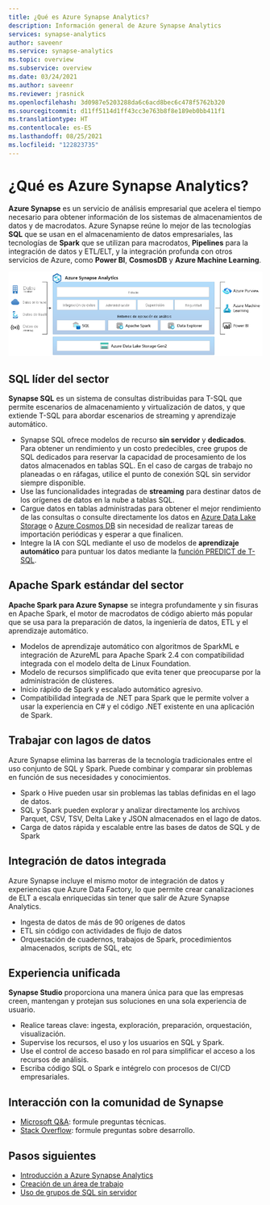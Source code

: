 ```yaml
---
title: ¿Qué es Azure Synapse Analytics?
description: Información general de Azure Synapse Analytics
services: synapse-analytics
author: saveenr
ms.service: synapse-analytics
ms.topic: overview
ms.subservice: overview
ms.date: 03/24/2021
ms.author: saveenr
ms.reviewer: jrasnick
ms.openlocfilehash: 3d0987e5203288da6c6acd8bec6c478f5762b320
ms.sourcegitcommit: d11ff5114d1ff43cc3e763b8f8e189eb0bb411f1
ms.translationtype: HT
ms.contentlocale: es-ES
ms.lasthandoff: 08/25/2021
ms.locfileid: "122823735"
---
```

# <a name="what-is-azure-synapse-analytics"></a>¿Qué es Azure Synapse Analytics?

**Azure Synapse** es un servicio de análisis empresarial que acelera el tiempo necesario para obtener información de los sistemas de almacenamientos de datos y de macrodatos. Azure Synapse reúne lo mejor de las tecnologías **SQL** que se usan en el almacenamiento de datos empresariales, las tecnologías de **Spark** que se utilizan para macrodatos, **Pipelines** para la integración de datos y ETL/ELT, y la integración profunda con otros servicios de Azure, como **Power BI**, **CosmosDB** y **Azure Machine Learning**.

![Diagrama de la arquitectura de Azure Synapse Analytics.](./media/overview-what-is/synapse-architecture.png)

## <a name="industry-leading-sql"></a>SQL líder del sector

**Synapse SQL** es un sistema de consultas distribuidas para T-SQL que permite escenarios de almacenamiento y virtualización de datos, y que extiende T-SQL para abordar escenarios de streaming y aprendizaje automático.

* Synapse SQL ofrece modelos de recurso **sin servidor** y **dedicados**. Para obtener un rendimiento y un costo predecibles, cree grupos de SQL dedicados para reservar la capacidad de procesamiento de los datos almacenados en tablas SQL. En el caso de cargas de trabajo no planeadas o en ráfagas, utilice el punto de conexión SQL sin servidor siempre disponible.
* Use las funcionalidades integradas de **streaming** para destinar datos de los orígenes de datos en la nube a tablas SQL.
* Cargue datos en tablas administradas para obtener el mejor rendimiento de las consultas o consulte directamente los datos en [Azure Data Lake Storage](sql/query-data-storage.md) o [Azure Cosmos DB](sql/query-cosmos-db-analytical-store.md) sin necesidad de realizar tareas de importación periódicas y esperar a que finalicen.
* Integre la IA con SQL mediante el uso de modelos de **aprendizaje automático** para puntuar los datos mediante la [función PREDICT de T-SQL](/sql/t-sql/queries/predict-transact-sql?view=azure-sqldw-latest&preserve-view=true).

## <a name="industry-standard-apache-spark"></a>Apache Spark estándar del sector

**Apache Spark para Azure Synapse** se integra profundamente y sin fisuras en Apache Spark, el motor de macrodatos de código abierto más popular que se usa para la preparación de datos, la ingeniería de datos, ETL y el aprendizaje automático.

* Modelos de aprendizaje automático con algoritmos de SparkML e integración de AzureML para Apache Spark 2.4 con compatibilidad integrada con el modelo delta de Linux Foundation.
* Modelo de recursos simplificado que evita tener que preocuparse por la administración de clústeres.
* Inicio rápido de Spark y escalado automático agresivo.
* Compatibilidad integrada de .NET para Spark que le permite volver a usar la experiencia en C# y el código .NET existente en una aplicación de Spark.

## <a name="working-with-your-data-lake"></a>Trabajar con lagos de datos

Azure Synapse elimina las barreras de la tecnología tradicionales entre el uso conjunto de SQL y Spark. Puede combinar y comparar sin problemas en función de sus necesidades y conocimientos.

* Spark o Hive pueden usar sin problemas las tablas definidas en el lago de datos.
* SQL y Spark pueden explorar y analizar directamente los archivos Parquet, CSV, TSV, Delta Lake y JSON almacenados en el lago de datos.
* Carga de datos rápida y escalable entre las bases de datos de SQL y de Spark


## <a name="built-in-data-integration"></a>Integración de datos integrada

Azure Synapse incluye el mismo motor de integración de datos y experiencias que Azure Data Factory, lo que permite crear canalizaciones de ELT a escala enriquecidas sin tener que salir de Azure Synapse Analytics.

* Ingesta de datos de más de 90 orígenes de datos
* ETL sin código con actividades de flujo de datos
* Orquestación de cuadernos, trabajos de Spark, procedimientos almacenados, scripts de SQL, etc

## <a name="unified-experience"></a>Experiencia unificada 

**Synapse Studio** proporciona una manera única para que las empresas creen, mantengan y protejan sus soluciones en una sola experiencia de usuario.

* Realice tareas clave: ingesta, exploración, preparación, orquestación, visualización.
* Supervise los recursos, el uso y los usuarios en SQL y Spark.
* Use el control de acceso basado en rol para simplificar el acceso a los recursos de análisis.
* Escriba código SQL o Spark e intégrelo con procesos de CI/CD empresariales.

## <a name="engage-with-the-synapse-community"></a>Interacción con la comunidad de Synapse

- [Microsoft Q&A](/answers/topics/azure-synapse-analytics.html): formule preguntas técnicas.
- [Stack Overflow](https://stackoverflow.com/questions/tagged/azure-synapse): formule preguntas sobre desarrollo.

## <a name="next-steps"></a>Pasos siguientes

* [Introducción a Azure Synapse Analytics](get-started.md)
* [Creación de un área de trabajo](quickstart-create-workspace.md)
* [Uso de grupos de SQL sin servidor](quickstart-sql-on-demand.md)
